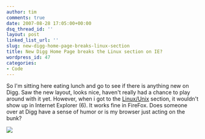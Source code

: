 ```yaml
---
author: tim
comments: true
date: 2007-08-28 17:05:00+00:00
dsq_thread_id: ''
layout: post
linked_list_url: ''
slug: new-digg-home-page-breaks-linux-section
title: New Digg Home Page breaks the Linux section on IE?
wordpress_id: 47
categories:
- Code
---
```


So I'm sitting here eating lunch and go to see if there is anything new on
Digg. Saw the new layout, looks nice, haven't really had a chance to play
around with it yet. However, when i got to the
[Linux/Unix](http://digg.com/linux_unix) section, it wouldn't show up in
Internet Explorer (6). It works fine in FireFox. Does someone over at Digg
have a sense of humor or is my browser just acting on the bunk?  
  
[![](http://4.bp.blogspot.com/_Ng3QbVQfLZ8/RtRZ55E6BUI/AAAAAAAAKos/itsvL5UrT2c/s400/screen_linux.gif)](http://4.bp.blogspot.com/_Ng3QbVQfLZ8/RtRZ55E6BUI/AAAAAAAAKos/itsvL5UrT2c/s1600-h/screen_linux.gif)  
  

